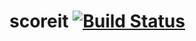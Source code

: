 ﻿# scoreit [![Build Status](https://travis-ci.org/kwalter26/scoreit-node.svg?branch=master)](https://travis-ci.org/kwalter26/scoreit-node)


